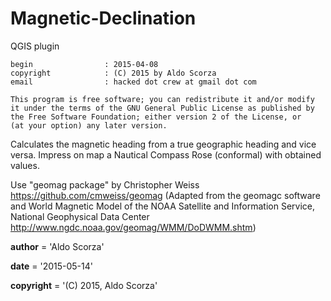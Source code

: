 # Magnetic-Declination
QGIS plugin
```
begin                : 2015-04-08
copyright            : (C) 2015 by Aldo Scorza
email                : hacked dot crew at gmail dot com
```
```
This program is free software; you can redistribute it and/or modify
it under the terms of the GNU General Public License as published by
the Free Software Foundation; either version 2 of the License, or   
(at your option) any later version.
```
Calculates the magnetic heading from a true geographic heading and vice versa.
Impress on map a Nautical Compass Rose (conformal) with obtained values.


Use "geomag package"
by Christopher Weiss 
https://github.com/cmweiss/geomag
(Adapted from the geomagc software and World Magnetic Model of the NOAA Satellite and Information Service, National Geophysical Data Center
http://www.ngdc.noaa.gov/geomag/WMM/DoDWMM.shtm)


__author__ = 'Aldo Scorza'

__date__ = '2015-05-14'

__copyright__ = '(C) 2015, Aldo Scorza'
